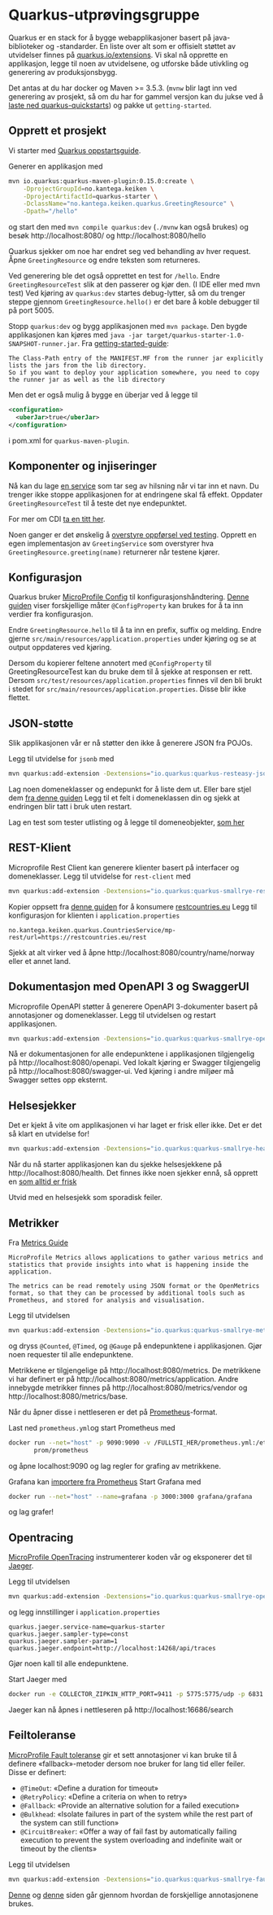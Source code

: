 # Quarkus-utprøvingsgruppe

Quarkus er en stack for å bygge webapplikasjoner basert på java-biblioteker og -standarder.
En liste over alt som er offisielt støttet av utvidelser finnes på [quarkus.io/extensions](https://quarkus.io/extensions/).
Vi skal nå opprette en applikasjon, legge til noen av utvidelsene, og utforske både utivkling og generering av produksjonsbygg.

Det antas at du har docker og Maven >= 3.5.3. 
(`mvnw` blir lagt inn ved generering av prosjekt, så om du har for gammel versjon kan du jukse ved å 
[laste ned quarkus-quickstarts](https://github.com/quarkusio/quarkus-quickstarts/archive/master.zip)) og pakke ut `getting-started`.

## Opprett et prosjekt
Vi starter med [Quarkus oppstartsguide](https://quarkus.io/guides/getting-started-guide).

Generer en applikasjon med 
```bash
mvn io.quarkus:quarkus-maven-plugin:0.15.0:create \
    -DprojectGroupId=no.kantega.keiken \
    -DprojectArtifactId=quarkus-starter \
    -DclassName="no.kantega.keiken.quarkus.GreetingResource" \
    -Dpath="/hello"
```
og start den med `mvn compile quarkus:dev` (`./mvnw` kan også brukes) og besøk http://localhost:8080/ og http://localhost:8080/hello

Quarkus sjekker om noe har endret seg ved behandling av hver request. Åpne `GreetingResource` og endre teksten som returneres.

Ved generering ble det også opprettet en test for `/hello`. 
Endre `GreetingResourceTest` slik at den passerer og kjør den. (I IDE eller med mvn test)
Ved kjøring av `quarkus:dev` startes debug-lytter, så om du trenger steppe gjennom `GreetingResource.hello()`
er det bare å koble debugger til på port 5005.

Stopp `quarkus:dev` og bygg applikasjonen med `mvn package`. 
Den bygde applikasjonen kan kjøres med `java -jar target/quarkus-starter-1.0-SNAPSHOT-runner.jar`. 
Fra [getting-started-guide](https://quarkus.io/guides/getting-started-guide#packaging-and-run-the-application):
```
The Class-Path entry of the MANIFEST.MF from the runner jar explicitly lists the jars from the lib directory. 
So if you want to deploy your application somewhere, you need to copy the runner jar as well as the lib directory
```
Men det er også mulig å bygge en überjar ved å legge til

```xml
<configuration>
  <uberJar>true</uberJar>
</configuration>
```
i pom.xml for `quarkus-maven-plugin`.

## Komponenter og injiseringer
Nå kan du lage [en service](https://quarkus.io/guides/getting-started-guide#using-injection) som tar seg av hilsning når 
vi tar inn et navn. Du trenger ikke stoppe applikasjonen for at endringene skal få effekt.
Oppdater `GreetingResourceTest` til å teste det nye endepunktet.

For mer om CDI [ta en titt her](https://quarkus.io/guides/cdi-reference).

Noen ganger er det ønskelig å [overstyre oppførsel ved testing](https://quarkus.io/guides/getting-started-testing#mock-support). 
Opprett en egen implementasjon av `GreetingService` som overstyrer hva `GreetingResource.greeting(name)` returnerer når testene kjører.

## Konfigurasjon
Quarkus bruker [MicroProfile Config](https://microprofile.io/project/eclipse/microprofile-config) til konfigurasjonshåndtering. 
[Denne guiden](https://quarkus.io/guides/application-configuration-guide#injecting-configuration-value) viser 
forskjellige måter `@ConfigProperty` kan brukes for å ta inn verdier fra konfigurasjon. 

Endre `GreetingResource.hello` til å ta inn en prefix, suffix og melding. Endre gjerne `src/main/resources/application.properties`
under kjøring og se at output oppdateres ved kjøring.

Dersom du kopierer feltene annotert med `@ConfigProperty` til GreetingResourceTest kan du bruke dem til å sjekke at responsen er rett.
Dersom `src/test/resources/application.properties` finnes vil den bli brukt i stedet for `src/main/resources/application.properties`. 
Disse blir ikke flettet.

## JSON-støtte
Slik applikasjonen vår er nå støtter den ikke å generere JSON fra POJOs.

Legg til utvidelse for `jsonb` med 
```bash
mvn quarkus:add-extension -Dextensions="io.quarkus:quarkus-resteasy-jsonb"
```

Lag noen domeneklasser og endepunkt for å liste dem ut. Eller bare stjel dem [fra denne guiden](https://quarkus.io/guides/rest-json-guide#creating-your-first-json-rest-service)
Legg til et felt i domeneklassen din og sjekk at endringen blir tatt i bruk uten restart.

Lag en test som tester utlisting og å legge til domeneobjekter, [som her](https://github.com/quarkusio/quarkus-quickstarts/blob/master/rest-json/src/test/java/org/acme/rest/json/FruitResourceTest.java)

## REST-Klient
Microprofile Rest Client kan generere klienter basert på interfacer og domeneklasser. 
Legg til utvidelse for `rest-client` med 
```bash
mvn quarkus:add-extension -Dextensions="io.quarkus:quarkus-smallrye-rest-client"
```

Kopier oppsett fra [denne guiden](https://quarkus.io/guides/rest-client-guide#setting-up-the-model) for å konsumere [restcountries.eu](https://restcountries.eu/)
Legg til konfigurasjon for klienten i `application.properties`
```properties
no.kantega.keiken.quarkus.CountriesService/mp-rest/url=https://restcountries.eu/rest
```

Sjekk at alt virker ved å åpne http://localhost:8080/country/name/norway eller et annet land.

## Dokumentasjon med OpenAPI 3 og SwaggerUI
Microprofile OpenAPI støtter å generere OpenAPI 3-dokumenter basert på annotasjoner og domeneklasser. 
Legg til utvidelsen og restart applikasjonen.
```bash
mvn quarkus:add-extension -Dextensions="io.quarkus:quarkus-smallrye-openapi"
```
Nå er dokumentasjonen for alle endepunktene i applikasjonen tilgjengelig på http://localhost:8080/openapi. 
Ved lokalt kjøring er Swagger tilgjengelig på http://localhost:8080/swagger-ui. Ved kjøring i andre miljøer må Swagger settes opp eksternt.

## Helsesjekker
Det er kjekt å vite om applikasjonen vi har laget er frisk eller ikke. Det er det så klart en utvidelse for!
```bash
mvn quarkus:add-extension -Dextensions="io.quarkus:quarkus-smallrye-health"
```
Når du nå starter applikasjonen kan du sjekke helsesjekkene på http://localhost:8080/health.
Det finnes ikke noen sjekker ennå, så opprett en [som alltid er frisk](https://quarkus.io/guides/health-guide#creating-your-first-health-check)

Utvid med en helsesjekk som sporadisk feiler.

## Metrikker
Fra [Metrics Guide](https://quarkus.io/guides/metrics-guide)
```text
MicroProfile Metrics allows applications to gather various metrics and statistics that provide insights into what is happening inside the application.

The metrics can be read remotely using JSON format or the OpenMetrics format, so that they can be processed by additional tools such as Prometheus, and stored for analysis and visualisation. 
```
Legg til utvidelsen 
```bash
mvn quarkus:add-extension -Dextensions="io.quarkus:quarkus-smallrye-metrics"
```
og dryss `@Counted`, `@Timed`, og `@Gauge` på endepunktene i applikasjonen. 
Gjør noen requester til alle endepunktene. 

Metrikkene er tilgjengelige på http://localhost:8080/metrics.
De metrikkene vi har definert er på http://localhost:8080/metrics/application.
Andre innebygde metrikker finnes på http://localhost:8080/metrics/vendor og http://localhost:8080/metrics/base. 

Når du åpner disse i nettleseren er det på [Prometheus](https://prometheus.io)-format.

Last ned `prometheus.yml`og start Prometheus med 
```bash
docker run --net="host" -p 9090:9090 -v /FULLSTI_HER/prometheus.yml:/etc/prometheus/prometheus.yml \
       prom/prometheus
```
og åpne localhost:9090 og lag regler for grafing av metrikkene.
 
Grafana kan [importere fra Prometheus](https://prometheus.io/docs/visualization/grafana/)
Start Grafana med 
```bash
docker run --net="host" --name=grafana -p 3000:3000 grafana/grafana
```
og lag grafer!

## Opentracing
[MicroProfile OpenTracing](https://quarkus.io/guides/opentracing-guide) instrumenterer koden vår og eksponerer det til 
[Jaeger](https://www.jaegertracing.io).

Legg til utvidelsen
```bash
mvn quarkus:add-extension -Dextensions="io.quarkus:quarkus-smallrye-opentracing"
```
og legg innstillinger i `application.properties`
```properties
quarkus.jaeger.service-name=quarkus-starter
quarkus.jaeger.sampler-type=const
quarkus.jaeger.sampler-param=1
quarkus.jaeger.endpoint=http://localhost:14268/api/traces
```

Gjør noen kall til alle endepunktene.

Start Jaeger med 
```bash
docker run -e COLLECTOR_ZIPKIN_HTTP_PORT=9411 -p 5775:5775/udp -p 6831:6831/udp -p 6832:6832/udp -p 5778:5778 -p 16686:16686 -p 14268:14268 -p 9411:9411 jaegertracing/all-in-one:latest
```
Jaeger kan nå åpnes i nettleseren på http://localhost:16686/search

## Feiltoleranse
[MicroProfile Fault toleranse](https://github.com/eclipse/microprofile-fault-tolerance/) gir et sett annotasjoner vi
kan bruke til å definere «fallback»-metoder dersom noe bruker for lang tid eller feiler.
Disse er definert:
- `@TimeOut`: «Define a duration for timeout»
- `@RetryPolicy`: «Define a criteria on when to retry»
- `@Fallback`: «Provide an alternative solution for a failed execution»
- `@Bulkhead`: «Isolate failures in part of the system while the rest part of the system can still function»
- `@CircuitBreaker`: «Offer a way of fail fast by automatically failing execution to prevent the system overloading and indefinite wait or timeout by the clients»

Legg til utvidelsen 
```bash
mvn quarkus:add-extension -Dextensions="io.quarkus:quarkus-smallrye-fault-tolerance"
```

[Denne](https://www.tomitribe.com/blog/tomee-a-tutorial-on-microprofile-fault-tolerance/) og 
[denne](https://developers.redhat.com/blog/wp-content/uploads/2017/11/microprofile-fault-tolerance-spec.pdf) siden går gjennom hvordan 
de forskjellige annotasjonene brukes.
